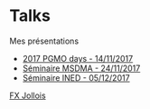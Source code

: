 # Talks

Mes présentations

- [2017 PGMO days - 14/11/2017](2017-11-14--PGMO-days/FunLBM.pdf)
- [Séminaire MSDMA - 24/11/2017](2017-11-24--Seminaire-MSDMA/FunLBM.pdf)
- [Séminaire INED - 05/12/2017](2017-12-05--Seminaire-INED/)

[FX Jollois](http://fxjollois.github.io)